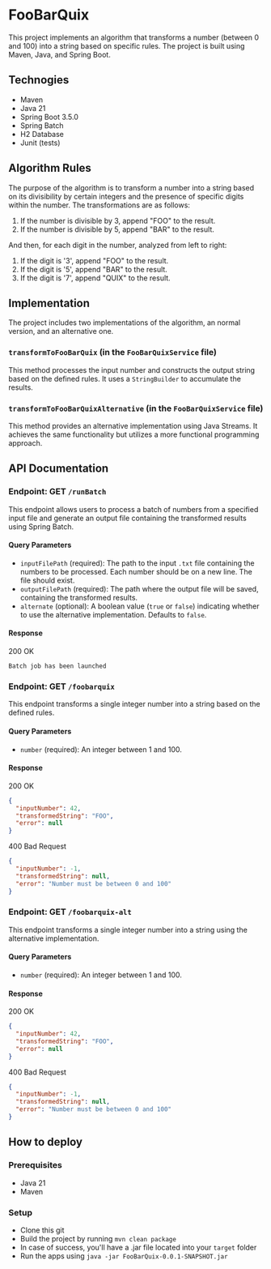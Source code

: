 # FooBarQuix

This project implements an algorithm that transforms a number (between 0 and 100) into a string based on specific rules.
The project is built using Maven, Java, and Spring Boot.

## Technogies

- Maven
- Java 21
- Spring Boot 3.5.0
- Spring Batch
- H2 Database
- Junit (tests)

## Algorithm Rules

The purpose of the algorithm is to transform a number into a string based on its divisibility by certain integers and the presence of specific digits within the number.
The transformations are as follows:

1. If the number is divisible by 3, append "FOO" to the result.
1. If the number is divisible by 5, append "BAR" to the result.

And then, for each digit in the number, analyzed from left to right: 
1. If the digit is '3', append "FOO" to the result.
1. If the digit is '5', append "BAR" to the result.
1. If the digit is '7', append "QUIX" to the result.

## Implementation

The project includes two implementations of the algorithm, an normal version, and an alternative one.

### `transformToFooBarQuix` (in the `FooBarQuixService` file)

This method processes the input number and constructs the output string based on the defined rules.
It uses a `StringBuilder` to accumulate the results.

### `transformToFooBarQuixAlternative` (in the `FooBarQuixService` file)

This method provides an alternative implementation using Java Streams.
It achieves the same functionality but utilizes a more functional programming approach.

## API Documentation

### Endpoint: GET `/runBatch`

This endpoint allows users to process a batch of numbers from a specified input file and generate an output file containing the transformed results using Spring Batch.

#### Query Parameters

- `inputFilePath` (required): The path to the input `.txt` file containing the numbers to be processed. Each number should be on a new line. The file should exist.
- `outputFilePath` (required): The path where the output file will be saved, containing the transformed results.
- `alternate` (optional): A boolean value (`true` or `false`) indicating whether to use the alternative implementation. Defaults to `false`.

#### Response

200 OK
```Txt
Batch job has been launched
```

### Endpoint: GET `/foobarquix`

This endpoint transforms a single integer number into a string based on the defined rules.

#### Query Parameters

- `number` (required): An integer between 1 and 100.

#### Response

200 OK
```JSON
{
  "inputNumber": 42,
  "transformedString": "FOO",
  "error": null
}
```

400 Bad Request
```JSON
{
  "inputNumber": -1,
  "transformedString": null,
  "error": "Number must be between 0 and 100"
}
```

### Endpoint: GET `/foobarquix-alt`

This endpoint transforms a single integer number into a string using the alternative implementation.

#### Query Parameters

- `number` (required): An integer between 1 and 100.

#### Response

200 OK
```JSON
{
  "inputNumber": 42,
  "transformedString": "FOO",
  "error": null
}
```

400 Bad Request
```JSON
{
  "inputNumber": -1,
  "transformedString": null,
  "error": "Number must be between 0 and 100"
}
```


## How to deploy

### Prerequisites

- Java 21
- Maven

### Setup

- Clone this git
- Build the project by running  `mvn clean package`
- In case of success, you'll have a .jar file located into your `target` folder
- Run the apps using `java -jar FooBarQuix-0.0.1-SNAPSHOT.jar`
